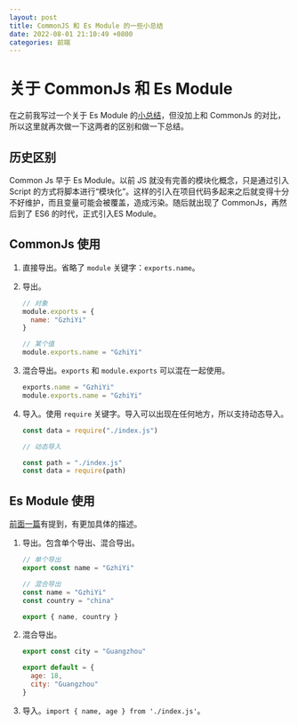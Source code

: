 ```yaml
---
layout: post
title: CommonJS 和 Es Module 的一些小总结
date: 2022-08-01 21:10:49 +0800
categories: 前端
---
```


# 关于 CommonJs 和 Es Module

在之前我写过一个关于 Es Module 的[小总结](/es6-module)，但没加上和 CommonJs 的对比，所以这里就再次做一下这两者的区别和做一下总结。

## 历史区别

Common Js 早于 Es Module。以前 JS 就没有完善的模块化概念，只是通过引入 Script 的方式将脚本进行“模块化”。这样的引入在项目代码多起来之后就变得十分不好维护，而且变量可能会被覆盖，造成污染。随后就出现了 CommonJs，再然后到了 ES6 的时代，正式引入ES Module。

## CommonJs 使用

1. 直接导出。省略了 `module` 关键字：`exports.name`。
2. 导出。

    ```js
    // 对象
    module.exports = {
      name: "GzhiYi"
    }

    // 某个值
    module.exports.name = "GzhiYi"
    ```

3. 混合导出。`exports` 和 `module.exports` 可以混在一起使用。

    ```js
    exports.name = "GzhiYi"
    module.exports.name = "GzhiYi"
    ````

4. 导入。使用 `require` 关键字。导入可以出现在任何地方，所以支持动态导入。

    ```js
    const data = require("./index.js")

    // 动态导入

    const path = "./index.js"
    const data = require(path)
    ```

## Es Module 使用

[前面一篇](/es6-module)有提到，有更加具体的描述。

1. 导出。包含单个导出、混合导出。

    ```js
    // 单个导出
    export const name = "GzhiYi"
    
    // 混合导出
    const name = "GzhiYi"
    const country = "china"

    export { name, country }
    ```

2. 混合导出。

    ```js
    export const city = "Guangzhou"

    export default = {
      age: 18,
      city: "Guangzhou"
    }
    ```

3. 导入。`import { name, age } from './index.js'`。
